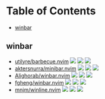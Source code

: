 # Table of Contents

<!-- toc -->

- [winbar](#winbar)

<!-- tocstop -->

## winbar

- [utilyre/barbecue.nvim](https://github.com/utilyre/barbecue.nvim) ![](https://img.shields.io/github/stars/utilyre/barbecue.nvim) ![](https://img.shields.io/github/last-commit/utilyre/barbecue.nvim) ![](https://img.shields.io/github/commit-activity/y/utilyre/barbecue.nvim)
- [aktersnurra/minibar.nvim](https://github.com/aktersnurra/minibar.nvim) ![](https://img.shields.io/github/stars/aktersnurra/minibar.nvim) ![](https://img.shields.io/github/last-commit/aktersnurra/minibar.nvim) ![](https://img.shields.io/github/commit-activity/y/aktersnurra/minibar.nvim)
- [Alighorab/winbar.nvim](https://github.com/Alighorab/winbar.nvim) ![](https://img.shields.io/github/stars/Alighorab/winbar.nvim) ![](https://img.shields.io/github/last-commit/Alighorab/winbar.nvim) ![](https://img.shields.io/github/commit-activity/y/Alighorab/winbar.nvim)
- [fgheng/winbar.nvim](https://github.com/fgheng/winbar.nvim) ![](https://img.shields.io/github/stars/fgheng/winbar.nvim) ![](https://img.shields.io/github/last-commit/fgheng/winbar.nvim) ![](https://img.shields.io/github/commit-activity/y/fgheng/winbar.nvim)
- [mnjm/winline.nvim](https://github.com/mnjm/winline.nvim) ![](https://img.shields.io/github/stars/mnjm/winline.nvim) ![](https://img.shields.io/github/last-commit/mnjm/winline.nvim) ![](https://img.shields.io/github/commit-activity/y/mnjm/winline.nvim)

